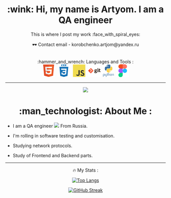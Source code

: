 ###
<div id="header" align="center">
</div>
<div id="text" align="center">
  <h1> :wink: Hi, my name is Artyom. I am a QA engineer </h1>
  <p> This is where I post my work :face_with_spiral_eyes:</p>
  <p> 🕶️ Contact email - korobchenko.artjom@yandex.ru</p>
  <img src="https://komarev.com/ghpvc/?username=DarcTorim&style=flat-square&color=blue" alt=""/>
</div>


<div align="center">
:hammer_and_wrench: Languages and Tools :
  
  <div>
  <img src="https://github.com/devicons/devicon/blob/master/icons/html5/html5-original.svg" title="HTML5" alt="HTML" width="40" height="40"/>&nbsp;
  <img src="https://github.com/devicons/devicon/blob/master/icons/css3/css3-plain-wordmark.svg"  title="CSS3" alt="CSS" width="40" height="40"/>&nbsp;
  <img src="https://github.com/devicons/devicon/blob/master/icons/javascript/javascript-original.svg" title="JavaScript" alt="JavaScript" width="40" height="40"/>&nbsp;
  <img src="https://github.com/devicons/devicon/blob/master/icons/git/git-original-wordmark.svg" title="Git" **alt="Git" width="40" height="40"/>
    <img src="https://raw.githubusercontent.com/devicons/devicon/62199a961a26c9c93743e991b9955c7f84ad31ca/icons/python/python-original-wordmark.svg" class="deleted asset" style="width="40" height="40"/>
    <img src="https://raw.githubusercontent.com/devicons/devicon/1119b9f84c0290e0f0b38982099a2bd027a48bf1/icons/figma/figma-original.svg" height="40" width="40">
  </div>
  

---

 <div align="center">
  <img src="https://media4.giphy.com/media/11c7UUfN4eoHF6/giphy.gif" width="500"/>
  </div>

  
  <h1>:man_technologist: About Me :</h1>
  <div align="left">
    
  - I am a QA engineer <img src="https://media.giphy.com/media/WUlplcMpOCEmTGBtBW/giphy.gif" width="30"> From Russia.
  
  - I'm rolling in software testing and customisation.
  
  - Studying network protocols.
  
  - Study of Frontend and Backend parts.
  </div>

---

  :fire: My Stats :
  
  
  [![Top Langs](https://github-readme-stats.vercel.app/api/top-langs/?username=DarcTorim&layout=compact&theme=vision-friendly-dark)](https://github.com/anuraghazra/github-readme-stats)
  
  
  [![GitHub Streak](http://github-readme-streak-stats.herokuapp.com?user=DarcTorim&theme=dark&hide_border=&locale=ru)](https://git.io/streak-stats)
  
  
  
  
